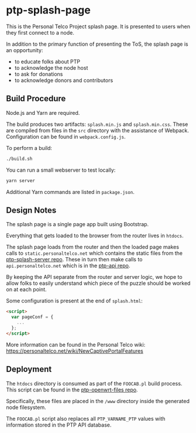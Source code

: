 ptp-splash-page
=============

This is the Personal Telco Project splash page. It is presented to users when
they first connect to a node.

In addition to the primary function of presenting the ToS, the splash page is
an opportunity:
 * to educate folks about PTP
 * to acknowledge the node host
 * to ask for donations
 * to acknowledge donors and contributors


Build Procedure
---------------

Node.js and Yarn are required.

The build produces two artifacts: `splash.min.js` and `splash.min.css`.
These are compiled from files in the `src` directory with the assistance of
Webpack. Configuration can be found in `webpack.config.js`.

To perform a build:

````bash
./build.sh
````

You can run a small webserver to test locally:

````bash
yarn server
````

Additional Yarn commands are listed in `package.json`.


Design Notes
------------

The splash page is a single page app built using Bootstrap.

Everything that gets loaded to the browser from the router lives in `htdocs`.

The splash page loads from the router and then the loaded page makes calls
to `static.personaltelco.net` which contains the static files from the
[ptp-splash-server repo](https://github.com/personaltelco/ptp-splash-server).
These in turn then make calls to `api.personaltelco.net`
which is in the [ptp-api repo](https://github.com/personaltelco/ptp-api).

By keeping the API separate from the router and server logic, we hope to allow
folks to easily understand which piece of the puzzle should be worked on at
each point.

Some configuration is present at the end of `splash.html`:

````html
<script>
  var pageConf = {
    ...
  };
</script>
````

More information can be found in the Personal Telco wiki:
https://personaltelco.net/wiki/NewCaptivePortalFeatures


Deployment
----------

The `htdocs` directory is consumed as part of the `FOOCAB.pl` build process.
This script can be found in the
[ptp-openwrt-files repo](https://github.com/personaltelco/ptp-openwrt-files/).

Specifically, these files are placed in the `/www` directory inside the
generated node filesystem.

The `FOOCAB.pl` script also replaces all `PTP_VARNAME_PTP` values with
information stored in the PTP API database.
